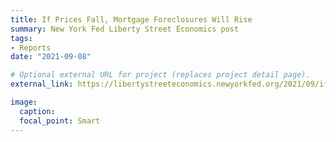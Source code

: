 ```yaml
---
title: If Prices Fall, Mortgage Foreclosures Will Rise
summary: New York Fed Liberty Street Economics post
tags:
- Reports
date: "2021-09-08"

# Optional external URL for project (replaces project detail page).
external_link: https://libertystreeteconomics.newyorkfed.org/2021/09/if-prices-fall-mortgage-foreclosures-will-rise/

image:
  caption:
  focal_point: Smart
---
```

